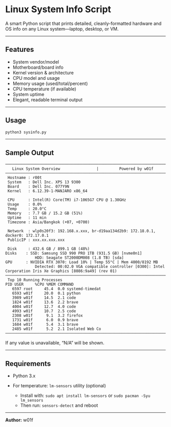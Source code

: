 # Linux System Info Script

A smart Python script that prints detailed, cleanly-formatted hardware and OS info on any Linux system—laptop, desktop, or VM.

---

## Features

- System vendor/model
- Motherboard/board info
- Kernel version & architecture
- CPU model and usage
- Memory usage (used/total/percent)
- CPU temperature (if available)
- System uptime
- Elegant, readable terminal output

---

## Usage

```bash
python3 sysinfo.py
````

---

## Sample Output

```
────────────────────────────────────────────────────────────────────────────────────────────────────
   Linux System Overview                |         Powered by w01f
────────────────────────────────────────────────────────────────────────────────────────────────────
 Hostname : r00t
 System   : Dell Inc. XPS 13 9300
 Board    : Dell Inc. 077Y9N
 Kernel   : 6.12.39-1-MANJARO x86_64

 CPU      : Intel(R) Core(TM) i7-1065G7 CPU @ 1.30GHz
 Usage    : 0.0%
 Temp     : 20.0°C
 Memory   : 7.7 GB / 15.2 GB (51%)
 Uptime   : 11 min
 Timezone : Asia/Bangkok (+07, +0700)

 Network  : wlp0s20f3: 192.168.x.xxx, br-d19aa134d2b9: 172.18.0.1, docker0: 172.17.0.1
 PublicIP : xxx.xx.xxx.xxx

 Disk     : 432.6 GB / 899.1 GB (48%)
Disks    : SSD: Samsung SSD 990 PRO 1TB (931.5 GB) [nvme0n1]
             HDD: Seagate ST2000DM008 (1.8 TB) [sda]
GPU      : NVIDIA RTX 3070: Load 10% | Temp 55°C | Mem 4000/8192 MB
             Detected: 00:02.0 VGA compatible controller [0300]: Intel Corporation Iris Xe Graphics [8086:9a49] (rev 01)
────────────────────────────────────────────────────────────────────────────────────────────────────
 Top 10 Running Processes
PID USER     %CPU %MEM COMMAND
   6597 root     45.4  0.0 systemd-timedat
   6593 w01f     20.0  0.1 python
   3989 w01f     14.5  2.1 code
   1824 w01f     13.6  2.2 brave
   4004 w01f     12.7  4.0 code
   4993 w01f     10.7  2.5 code
   2308 w01f      9.1  3.2 firefox
   1731 w01f      6.0  0.9 brave
   1684 w01f      5.4  3.1 brave
   2485 w01f      5.2  2.1 Isolated Web Co
────────────────────────────────────────────────────────────────────────────────────────────────────

```

If any value is unavailable, “N/A” will be shown.

---

## Requirements

* Python 3.x
* For temperature: `lm-sensors` utility (optional)

  * Install with: `sudo apt install lm-sensors` or `sudo pacman -Syu lm_sensors`
  * Then run: `sensors-detect` and reboot

---

**Author:** w01f
